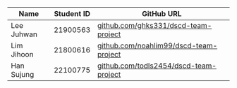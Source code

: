 |Name|Student ID|GitHub URL|
|------|---|---|
|Lee Juhwan|21900563|[github.com/ghks331/dscd-team-project](https://github.com/ghks331/dscd-team-project)|
|Lim Jihoon|21800616|[github.com/noahlim99/dscd-team-project](https://github.com/noahlim99/dscd-team-project)|
|Han Sujung|22100775|[github.com/todls2454/dscd-team-project](https://github.com/todls2454/dscd-team-project)|
